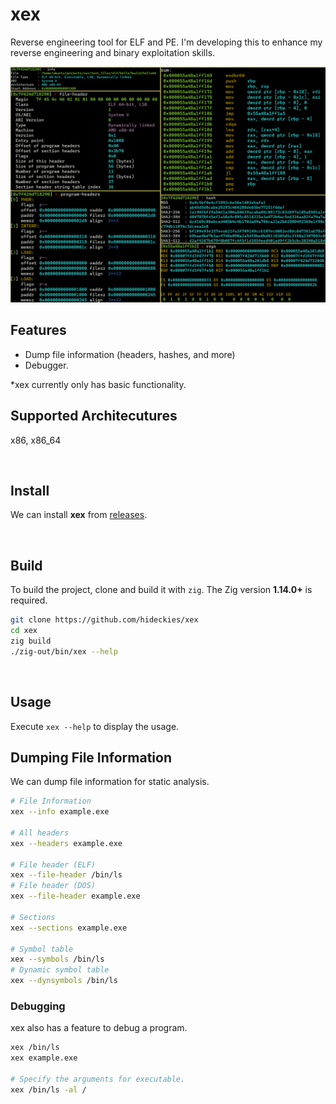 # xex

Reverse engineering tool for ELF and PE. I'm developing this to enhance my reverse engineering and binary exploitation skills.

<img src="assets/screenshots.png" alt="screenshots" width=512 />

## Features

- Dump file information (headers, hashes, and more)
- Debugger.

*xex currently only has basic functionality.

## Supported Architecutures

x86, x86_64

<br />

## Install

We can install **xex** from [releases](https://github.com/hideckies/xex/releases).

<br />

## Build

To build the project, clone and build it with `zig`. The Zig version **1.14.0+** is required.

```sh
git clone https://github.com/hideckies/xex
cd xex
zig build
./zig-out/bin/xex --help
```

<br />

## Usage

Execute `xex --help` to display the usage. 

## Dumping File Information

We can dump file information for static analysis.

```sh
# File Information
xex --info example.exe

# All headers
xex --headers example.exe

# File header (ELF)
xex --file-header /bin/ls
# File header (DOS)
xex --file-header example.exe

# Sections
xex --sections example.exe

# Symbol table
xex --symbols /bin/ls
# Dynamic symbol table
xex --dynsymbols /bin/ls
```

### Debugging

xex also has a feature to debug a program.

```sh
xex /bin/ls
xex example.exe

# Specify the arguments for executable.
xex /bin/ls -al /
```

